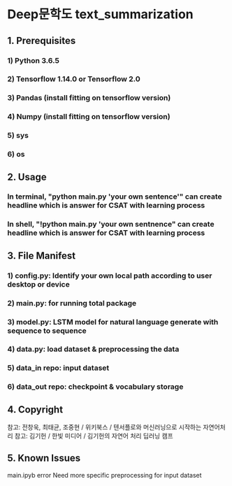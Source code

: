 # Deep문학도 text_summarization

## 1. Prerequisites 

### 1) Python 3.6.5
### 2) Tensorflow 1.14.0 or Tensorflow 2.0 
### 3) Pandas (install fitting on tensorflow version)
### 4) Numpy (install fitting on tensorflow version)
### 5) sys
### 6) os

## 2. Usage

### In terminal, "python main.py 'your own sentence'" can create headline which is answer for CSAT with learning process 
### In shell, "!python main.py 'your own sentnence" can create headline which is answer for CSAT with learning process


## 3. File Manifest

### 1) config.py: Identify your own local path according to user desktop or device
### 2) main.py: for running total package
### 3) model.py: LSTM model for natural language generate with sequence to sequence 
### 4) data.py: load dataset & preprocessing the data
### 5) data_in repo: input dataset 
### 6) data_out repo: checkpoint & vocabulary storage

## 4. Copyright

참고: 전창욱, 최태균, 조중현 / 위키북스 / 텐서플로와 머신러닝으로 시작하는 자연어처리 
참고: 김기헌 / 한빛 미디어 / 김기헌의 자연어 처리 딥러닝 캠프 

## 5. Known Issues

main.ipyb error 
Need more specific preprocessing for input dataset
